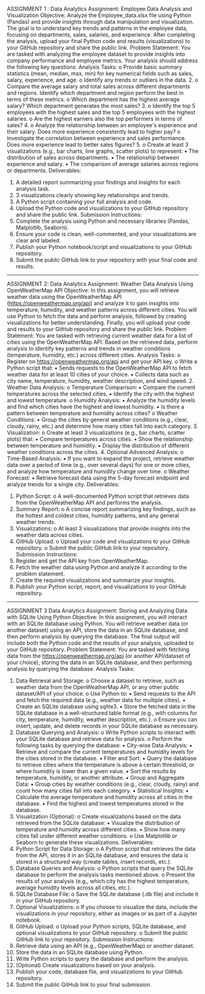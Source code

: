 ASSIGNMENT 1 :
Data Analytics Assignment: Employee Data Analysis and Visualization
Objective:
Analyze the Employee_data.xlsx file using Python (Pandas) and provide insights
through data manipulation and visualization. The goal is to understand key trends and
patterns in the employee data, focusing on departments, sales, salaries, and
experience. After completing the analysis, upload your final Python code and results
(visualizations) to your GitHub repository and share the public link.
Problem Statement:
You are tasked with analyzing the employee dataset to provide insights into company
performance and employee metrics. Your analysis should address the following key
questions:
Analysis Tasks:
o Provide basic summary statistics (mean, median, max, min) for key
numerical fields such as sales, salary, experience, and age.
o Identify any trends or outliers in the data.
2.
o Compare the average salary and total sales across different
departments and regions. Identify which department and region perform
the best in terms of these metrics.
o Which department has the highest average salary? Which department
generates the most sales?
3.
o Identify the top 5 employees with the highest sales and the top 5
employees with the highest salaries.
o Are the highest earners also the top performers in terms of sales?
4.
o Analyze the relationship between an employee's experience and their
salary. Does more experience consistently lead to higher pay?
o Investigate the correlation between experience and sales performance.
Does more experience lead to better sales figures?
5.
o Create at least 3 visualizations (e.g., bar charts, line graphs, scatter plots)
to represent:
▪ The distribution of sales across departments.
▪ The relationship between experience and salary.
▪ The comparison of average salaries across regions or departments.
Deliverables:
1. A detailed report summarizing your findings and insights for each analysis task.
2. 3 visualizations clearly showing key relationships and trends.
3. A Python script containing your full analysis and code.
4. Upload the Python code and visualizations to your GitHub repository and share
the public link.
Submission Instructions:
1. Complete the analysis using Python and necessary libraries (Pandas, Matplotlib,
Seaborn).
2. Ensure your code is clean, well-commented, and your visualizations are clear
and labeled.
3. Publish your Python notebook/script and visualizations to your GitHub
repository.
4. Submit the public GitHub link to your repository with your final code and
results.
------------------------------------------------------------------------------------------------------------------------------

ASSIGNMENT 2:
Data Analytics Assignment: Weather Data Analysis Using OpenWeatherMap API
Objective:
In this assignment, you will retrieve weather data using the OpenWeatherMap API
(https://openweathermap.org/api) and analyze it to gain insights into temperature,
humidity, and weather patterns across different cities. You will use Python to fetch the
data and perform analysis, followed by creating visualizations for better
understanding. Finally, you will upload your code and results to your GitHub repository
and share the public link.
Problem Statement:
You are tasked with retrieving current weather data for a list of cities using the
OpenWeatherMap API. Based on the retrieved data, perform analysis to identify key
patterns and trends in weather conditions (temperature, humidity, etc.) across different
cities.
Analysis Tasks:
o Register on https://openweathermap.org/api and get your API key.
o Write a Python script that:
▪ Sends requests to the OpenWeatherMap API to fetch weather
data for at least 10 cities of your choice.
▪ Collects data such as city name, temperature, humidity, weather
description, and wind speed.
2. Weather Data Analysis:
o Temperature Comparison:
▪ Compare the current temperatures across the selected cities.
▪ Identify the city with the highest and lowest temperature.
o Humidity Analysis:
▪ Analyze the humidity levels and find which cities have the highest
and lowest humidity.
▪ Is there a pattern between temperature and humidity across cities?
o Weather Conditions:
▪ Group the cities by general weather conditions (e.g., clear, cloudy,
rainy, etc.) and determine how many cities fall into each category.
3. Visualization:
o Create at least 3 visualizations (e.g., bar charts, scatter plots) that:
▪ Compare temperatures across cities.
▪ Show the relationship between temperature and humidity.
▪ Display the distribution of different weather conditions across the
cities.
4. Optional Advanced Analysis:
o Time-Based Analysis:
▪ If you want to expand the project, retrieve weather data over a
period of time (e.g., over several days) for one or more cities, and
analyze how temperature and humidity change over time.
o Weather Forecast:
▪ Retrieve forecast data using the 5-day forecast endpoint and
analyze trends for a single city.
Deliverables:
1. Python Script:
o A well-documented Python script that retrieves data from the
OpenWeatherMap API and performs the analysis.
2. Summary Report:
o A concise report summarizing key findings, such as the hottest and
coldest cities, humidity patterns, and any general weather trends.
3. Visualizations:
o At least 3 visualizations that provide insights into the weather data
across cities.
4. GitHub Upload:
o Upload your code and visualizations to your GitHub repository.
o Submit the public GitHub link to your repository.
Submission Instructions:
1. Register and get the API key from OpenWeatherMap.
2. Fetch the weather data using Python and analyze it according to the problem
statement.
3. Create the required visualizations and summarize your insights.
4. Publish your Python script, report, and visualizations to your GitHub repository.
------------------------------------------------------------------------------------------------------------------------------

ASSIGNMENT 3
Data Analytics Assignment: Storing and Analyzing Data with SQLite Using Python
Objective:
In this assignment, you will interact with an SQLite database using Python. You will
retrieve weather data (or another dataset) using an API, store the data in an SQLite
database, and then perform analysis by querying the database. The final output will
include both the Python code and the results of your analysis, uploaded to your GitHub
repository.
Problem Statement:
You are tasked with fetching data from the https://openweathermap.org/api (or
another API/dataset of your choice), storing the data in an SQLite database, and then
performing analysis by querying the database.
Analysis Tasks:
1. Data Retrieval and Storage:
o Choose a dataset to retrieve, such as weather data from the
OpenWeatherMap API, or any other public dataset/API of your choice.
o Use Python to:
▪ Send requests to the API and fetch the required data (e.g., weather
data for multiple cities).
▪ Create an SQLite database using sqlite3.
▪ Store the fetched data in the SQLite database in a well-structured
table format (e.g., with columns for city, temperature, humidity,
weather description, etc.).
o Ensure you can insert, update, and delete records in your SQLite database
as necessary.
2. Database Querying and Analysis:
o Write Python scripts to interact with your SQLite database and retrieve
data for analysis.
o Perform the following tasks by querying the database:
▪ City-wise Data Analysis:
▪ Retrieve and compare the current temperatures and
humidity levels for the cities stored in the database.
▪ Filter and Sort:
▪ Query the database to retrieve cities where the temperature
is above a certain threshold, or where humidity is lower
than a given value.
▪ Sort the results by temperature, humidity, or another
attribute.
▪ Group and Aggregate Data:
▪ Group cities by weather conditions (e.g., clear, cloudy, rainy)
and count how many cities fall into each category.
▪ Statistical Insights:
▪ Calculate the average temperature and humidity across all
cities in the database.
▪ Find the highest and lowest temperatures stored in the
database.
3. Visualization (Optional):
o Create visualizations based on the data retrieved from the SQLite
database:
▪ Visualize the distribution of temperature and humidity across
different cities.
▪ Show how many cities fall under different weather conditions.
o Use Matplotlib or Seaborn to generate these visualizations.
Deliverables:
1. Python Script for Data Storage:
o A Python script that retrieves the data from the API, stores it in an SQLite
database, and ensures the data is stored in a structured way (create
tables, insert records, etc.).
2. Database Queries and Analysis:
o Python scripts that query the SQLite database to perform the analysis
tasks mentioned above.
o Present the results of your analysis (e.g., which city has the highest
temperature, average humidity levels across all cities, etc.).
3. SQLite Database File:
o Save the SQLite database (.db file) and include it in your GitHub
repository.
4. Optional Visualizations:
o If you choose to visualize the data, include the visualizations in your
repository, either as images or as part of a Jupyter notebook.
5. GitHub Upload:
o Upload your Python scripts, SQLite database, and optional
visualizations to your GitHub repository.
o Submit the public GitHub link to your repository.
Submission Instructions:
1. Retrieve data using an API (e.g., OpenWeatherMap) or another dataset.
2. Store the data in an SQLite database using Python.
3. Write Python scripts to query the database and perform the analysis.
4. (Optional) Create visualizations based on your analysis.
5. Publish your code, database file, and visualizations to your GitHub repository.
6. Submit the public GitHub link to your final submission.
